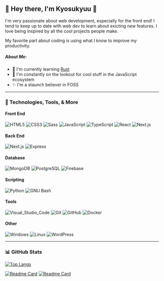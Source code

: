 ## &#x1F44B; Hey there, I'm Kyosukyuu &#x1F44B;

I'm very passionate about web development, especially for the front end! I tend to keep up to date with web dev to learn about exicting new features. I love being inspired by all the cool projects people make.

My favorite part about coding is using what I know to improve my productivity.

##### About Me:

- &#x1F331; I'm currently learning [Rust](https://www.rust-lang.org/)
- &#x1F52D; I'm constantly on the lookout for cool stuff in the JavaScript ecosystem
- &#x2728; I'm a staunch believer in FOSS

---

### &#x1F527; Technologies, Tools, & More

#### Front End

![HTML5](https://img.shields.io/badge/HTML5-blue?logo=html5&color=E34F26&logoColor=white&style=flat-square) ![CSS3](https://img.shields.io/badge/CSS3-blue?logo=CSS3&color=1572B6&logoColor=white&style=flat-square) ![Sass](https://img.shields.io/badge/Sass-blue?logo=Sass&color=CC6699&logoColor=white&style=flat-square) ![JavaScript](https://img.shields.io/badge/JavaScript-blue?logo=JavaScript&color=f0da50&logoColor=323230&style=flat-square) ![TypeScript](https://img.shields.io/badge/TypeScript-blue?logo=TypeScript&color=3178C6&logoColor=white&style=flat-square) ![React](https://img.shields.io/badge/React-blue?logo=React&color=222222&logoColor=3178C6&style=flat-square) ![Next.js](https://img.shields.io/badge/Next.js-blue?logo=Next.js&color=white&logoColor=000000&style=flat-square)

#### Back End

![Next.js](https://img.shields.io/badge/Node.js-blue?logo=Node.js&color=333333&logoColor=339933&style=flat-square) ![Express](https://img.shields.io/badge/Express-blue?logo=Express&color=white&logoColor=000000&style=flat-square)

#### Database

![MongoDB](https://img.shields.io/badge/MongoDB-blue?logo=MongoDB&color=001e2b&style=flat-square) ![PostgreSQL](https://img.shields.io/badge/PostgreSQL-blue?logo=PostgreSQL&color=4169E1&style=flat-square&logoColor=white) ![Firebase](https://img.shields.io/badge/Firebase-blue?logo=Firebase&color=4c4c4c&style=flat-square)

#### Scripting

![Python](https://img.shields.io/badge/Python-blue?logo=Python&color=3776AB&logoColor=ffd444&style=flat-square) ![GNU Bash](https://img.shields.io/badge/GNU_Bash-blue?logo=GNU-Bash&color=293036&style=flat-square&logoColor=white)

#### Tools

![Visual_Studio_Code](https://img.shields.io/badge/Visual_Studio_Code-blue?logo=Visual-Studio-Code&color=252526&style=flat-square&logoColor=007ACC) ![Git](https://img.shields.io/badge/Git-blue?logo=Git&color=F05032&style=flat-square&logoColor=white) ![GitHub](https://img.shields.io/badge/GitHub-blue?logo=GitHub&color=181717&style=flat-square&logoColor=white) ![Docker](https://img.shields.io/badge/Docker-blue?style=flat-square&logo=Docker&color=2496ED&logoColor=white)

#### Other

![Windows](https://img.shields.io/badge/Windows-blue?style=flat-square&logo=Windows&logoColor=0078D6&color=black) ![Linux](https://img.shields.io/badge/Linux-blue?style=flat-square&logo=Linux&color=black) ![WordPress](https://img.shields.io/badge/WordPress-blue?style=flat-square&logo=WordPress&color=21759B&)

---

### &#x1F4CA; GitHub Stats

[![Top Langs](https://github-readme-stats.vercel.app/api/top-langs/?username=kyosukyuu&layout=compact)](https://github.com/kyosukyuu/)

[![Readme Card](https://github-readme-stats.vercel.app/api/pin/?username=kyosukyuu&repo=betterYoutubePlaylist)](https://github.com/Kyosukyuu/betterYoutubePlaylist) [![Readme Card](https://github-readme-stats.vercel.app/api/pin/?username=kyosukyuu&repo=weatherApp)](https://github.com/Kyosukyuu/weatherApp)

